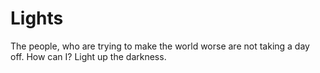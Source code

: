 # Lights
The people, who are trying to make the world worse are not taking a day off. How can I? Light up the darkness.
